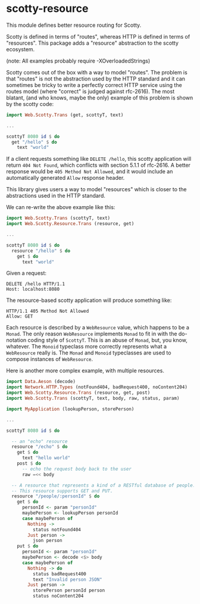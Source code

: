 # scotty-resource

This module defines better resource routing for Scotty.

Scotty is defined in terms of "routes", whereas HTTP is defined in
terms of "resources".  This package adds a "resource" abstraction to
the scotty ecosystem.

(note: All examples probably require -XOverloadedStrings)

Scotty comes out of the box with a way to model "routes". The problem
is that "routes" is not the abstraction used by the HTTP standard and
it can sometimes be tricky to write a perfectly correct HTTP service
using the routes model (where "correct" is judged against rfc-2616).
The most blatant, (and who knows, maybe the only) example of this problem
is shown by the scotty code:

```haskell
import Web.Scotty.Trans (get, scottyT, text)

...

scottyT 8080 id $ do
  get "/hello" $ do
    text "world"
```

If a client requests something like `DELETE /hello`, this scotty application
will return `404 Not Found`, which conflicts with section 5.1.1 of rfc-2616.
A better response would be `405 Method Not Allowed`, and it would include an
automatically generated `Allow` response header.

This library gives users a way to model "resources" which is closer to the
abstractions used in the HTTP standard.

We can re-write the above example like this:

```haskell
import Web.Scotty.Trans (scottyT, text)
import Web.Scotty.Resource.Trans (resource, get)

...

scottyT 8080 id $ do
  resource "/hello" $ do
    get $ do
      text "world"
```

Given a request:

```http
DELETE /hello HTTP/1.1
Host: localhost:8080
```

The resource-based scotty application will produce something like:

```http
HTTP/1.1 405 Method Not Allowed
Allow: GET
```

Each resource is described by a `WebResource` value, which happens to be a
`Monad`. The only reason `WebResource` implements `Monad` to fit in with the
do-notation coding style of `ScottyT`. This is an abuse of `Monad`, but, you
know, whatever. The `Monoid` typeclass more correctly represents what a
`WebResource` really is. The `Monad` and `Monoid` typeclasses are used to
compose instances of `WebResource`.

Here is another more complex example, with multiple resources.

```haskell
import Data.Aeson (decode)
import Network.HTTP.Types (notFound404, badRequest400, noContent204)
import Web.Scotty.Resource.Trans (resource, get, post)
import Web.Scotty.Trans (scottyT, text, body, raw, status, param)

import MyApplication (lookupPerson, storePerson)

...

scottyT 8080 id $ do

  -- an "echo" resource
  resource "/echo" $ do
    get $ do
      text "hello world"
    post $ do
      -- echo the request body back to the user
      raw =<< body

  -- A resource that represents a kind of a RESTful database of people.
  -- This resource supports GET and PUT.
  resource "/people/:personId" $ do
    get $ do
      personId <- param "personId"
      maybePerson <- lookupPerson personId
      case maybePerson of
        Nothing ->
          status notFound404
        Just person ->
          json person
    put $ do
      personId <- param "personId"
      maybePerson <- decode <$> body
      case maybePerson of
        Nothing -> do
          status badRequest400
          text "Invalid person JSON"
        Just person ->
          storePerson personId person
          status noContent204
```

